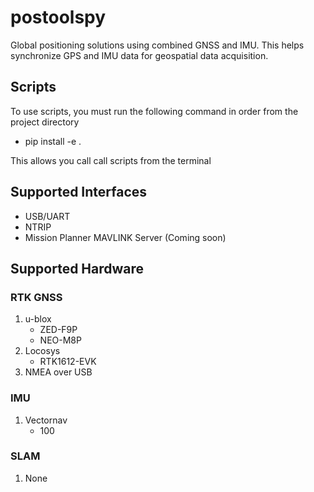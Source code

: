 # postoolspy
Global positioning solutions using combined GNSS and IMU. This helps synchronize GPS and IMU data for geospatial data acquisition.

## Scripts
To use scripts, you must run the following command in order from the project directory
- pip install -e .

This allows you call call scripts from the terminal

## Supported Interfaces
- USB/UART
- NTRIP
- Mission Planner MAVLINK Server (Coming soon)

## Supported Hardware

### RTK GNSS
1) u-blox 
    - ZED-F9P
    - NEO-M8P
2) Locosys
    - RTK1612-EVK
3) NMEA over USB

### IMU
1) Vectornav
    - 100

### SLAM
1) None
